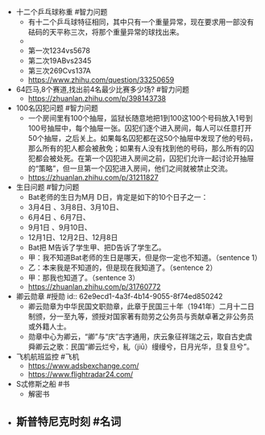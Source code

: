 - 十二个乒乓球称重 #智力问题
	- 有十二个乒乓球特征相同，其中只有一个重量异常，现在要求用一部没有砝码的天平称三次，将那个重量异常的球找出来。
	-
	- 第一次1234vs5678
	- 第二次19ABvs2345
	- 第三次269Cvs137A
	- https://www.zhihu.com/question/33250659
- 64匹马,8个赛道,找出前4名最少比赛多少场? #智力问题
	- https://zhuanlan.zhihu.com/p/398143738
- 100名囚犯问题 #智力问题
	- 一个房间里有100个抽屉，监狱长随意地把1到100这100个号码放入1号到100号抽屉中，每个抽屉一张。囚犯们逐个进入房间，每人可以任意打开50个抽屉，之后关上。如果每名囚犯都在这50个抽屉中发现了他的号码，那么所有的犯人都会被赦免；如果有人没有找到他的号码，那么所有的囚犯都会被处死。在第一个囚犯进入房间之前，囚犯们允许一起讨论开抽屉的“策略”，但一旦第一个囚犯进入房间，他们之间就被禁止交流。
	- https://zhuanlan.zhihu.com/p/31211827
- 生日问题 #智力问题
	- Bat老师的生日为M月 D日，肯定是如下的10个日子之一：
	- 3月4日 、3月8日、3月10日、
	- 6月4日 、6月7日、
	- 9月1日 、9月10日、
	- 12月1日、12月2日、12月8日
	- Bat把 M告诉了学生甲、把D告诉了学生乙。
	- 甲：我不知道Bat老师的生日是哪天，但是你一定也不知道。（sentence 1）
	- 乙：本来我是不知道的，但是现在我知道了。（sentence 2）
	- 甲：那我也知道了。（sentence 3）
	- https://zhuanlan.zhihu.com/p/31760772
- 卿云勋章 #授勋
  id:: 62e9ecd1-4a3f-4b14-9055-8f74ed850242
	- 卿云勋章为中华民国文职勋章，此章于民国三十年（1941年）二月十二日制颁，分一至九等，颁授对国家著有勋劳之公务员与贡献卓著之非公务员或外籍人士。
	- 勋章中心为卿云，“卿”与“庆”古字通用，庆云象征祥瑞之云，取自古史虞舜卿云之歌：民国“卿云烂兮，糺（jiū）缦缦兮，日月光华，旦复旦兮”。
- 飞机航班监控 #飞机
	- https://www.adsbexchange.com/
	- https://www.flightradar24.com/
- S忒修斯之船 #书
	- 解密书
- 斯普特尼克时刻 #名词
	-
